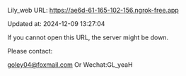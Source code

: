 Lily_web URL: https://ae6d-61-165-102-156.ngrok-free.app

Updated at: 2024-12-09 13:27:04

If you cannot open this URL, the server might be down.

Please contact: 

goley04@foxmail.com Or Wechat:GL_yeaH